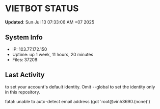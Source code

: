 # VIETBOT STATUS
**Updated**: Sun Jul 13 07:33:06 AM +07 2025

## System Info
- IP: 103.77.172.150
- Uptime: up 1 week, 11 hours, 20 minutes
- Files: 37208

## Last Activity

to set your account's default identity.
Omit --global to set the identity only in this repository.

fatal: unable to auto-detect email address (got 'root@vinh3690.(none)')
